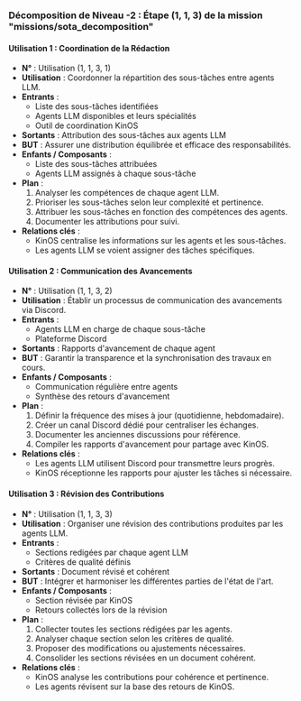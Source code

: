 ### Décomposition de Niveau -2 : Étape (1, 1, 3) de la mission "missions/sota_decomposition"

#### Utilisation 1 : Coordination de la Rédaction
- **N°** : Utilisation (1, 1, 3, 1)
- **Utilisation** : Coordonner la répartition des sous-tâches entre agents LLM.
- **Entrants** :
  - Liste des sous-tâches identifiées
  - Agents LLM disponibles et leurs spécialités
  - Outil de coordination KinOS
- **Sortants** : Attribution des sous-tâches aux agents LLM
- **BUT** : Assurer une distribution équilibrée et efficace des responsabilités.
- **Enfants / Composants** :
  - Liste des sous-tâches attribuées
  - Agents LLM assignés à chaque sous-tâche
- **Plan** :
  1. Analyser les compétences de chaque agent LLM.
  2. Prioriser les sous-tâches selon leur complexité et pertinence.
  3. Attribuer les sous-tâches en fonction des compétences des agents.
  4. Documenter les attributions pour suivi.
- **Relations clés** :
  - KinOS centralise les informations sur les agents et les sous-tâches.
  - Les agents LLM se voient assigner des tâches spécifiques.

#### Utilisation 2 : Communication des Avancements
- **N°** : Utilisation (1, 1, 3, 2)
- **Utilisation** : Établir un processus de communication des avancements via Discord.
- **Entrants** :
  - Agents LLM en charge de chaque sous-tâche
  - Plateforme Discord
- **Sortants** : Rapports d'avancement de chaque agent
- **BUT** : Garantir la transparence et la synchronisation des travaux en cours.
- **Enfants / Composants** :
  - Communication régulière entre agents
  - Synthèse des retours d'avancement
- **Plan** :
  1. Définir la fréquence des mises à jour (quotidienne, hebdomadaire).
  2. Créer un canal Discord dédié pour centraliser les échanges.
  3. Documenter les anciennes discussions pour référence.
  4. Compiler les rapports d'avancement pour partage avec KinOS.
- **Relations clés** :
  - Les agents LLM utilisent Discord pour transmettre leurs progrès.
  - KinOS réceptionne les rapports pour ajuster les tâches si nécessaire.

#### Utilisation 3 : Révision des Contributions
- **N°** : Utilisation (1, 1, 3, 3)
- **Utilisation** : Organiser une révision des contributions produites par les agents LLM.
- **Entrants** :
  - Sections redigées par chaque agent LLM
  - Critères de qualité définis
- **Sortants** : Document révisé et cohérent
- **BUT** : Intégrer et harmoniser les différentes parties de l'état de l'art.
- **Enfants / Composants** :
  - Section révisée par KinOS
  - Retours collectés lors de la révision
- **Plan** :
  1. Collecter toutes les sections rédigées par les agents.
  2. Analyser chaque section selon les critères de qualité.
  3. Proposer des modifications ou ajustements nécessaires.
  4. Consolider les sections révisées en un document cohérent.
- **Relations clés** :
  - KinOS analyse les contributions pour cohérence et pertinence.
  - Les agents révisent sur la base des retours de KinOS.